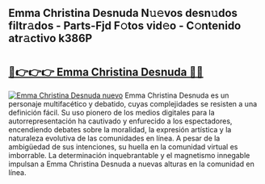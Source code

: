 ## Emma Christina Desnuda N𝚞𝚎vos desn𝚞dos filtr𝚊dos - Parts-Fjd F𝚘tos vid𝚎o - C𝚘ntenido atr𝚊ctivo k386P

# <h2><a href="http://mbe6ug.tromn.icu/?c=Emma+Christina+Desnuda">🔗👉👉👉 Emma Christina Desnuda 🔗🔗</a></h2>

[![Emma Christina Desnuda nuevo](https://i.imgur.com/pEAQMta.gif)](http://mbe6ug.tromn.icu/?c=Emma+Christina+Desnuda)
Emma Christina Desnuda es un personaje multifacético y debatido, cuyas complejidades se resisten a una definición fácil.  Su uso pionero de los medios digitales para la autorrepresentación ha cautivado y enfurecido a los espectadores, encendiendo debates sobre la moralidad, la expresión artística y la naturaleza evolutiva de las comunidades en línea. A pesar de la ambigüedad de sus intenciones, su huella en la comunidad virtual es imborrable. La determinación inquebrantable y el magnetismo innegable impulsan a Emma Christina Desnuda a nuevas alturas en la comunidad en línea.
